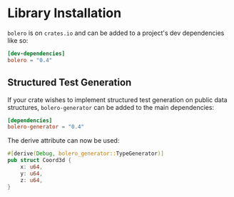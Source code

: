 # Library Installation

`bolero` is on `crates.io` and can be added to a project's dev dependencies like so:

```toml
[dev-dependencies]
bolero = "0.4"
```

## Structured Test Generation

If your crate wishes to implement structured test generation on public data structures, `bolero-generator` can be added to the main dependencies:

```toml
[dependencies]
bolero-generator = "0.4"
```

The derive attribute can now be used:

```rust
#[derive(Debug, bolero_generator::TypeGenerator)]
pub struct Coord3d {
    x: u64,
    y: u64,
    z: u64,
}
```
